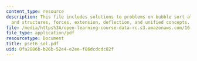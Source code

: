 ```yaml
---
content_type: resource
description: This file includes solutions to problems on bubble sort algorithm, materials
  and structures, forces, extension, deflection, and unified concepts.
file: /media/https%3A/open-learning-course-data-rc.s3.amazonaws.com/16-01-unified-engineering-i-ii-iii-iv-fall-2005-spring-2006/0fa2886bb26b52e4e2eef86dcdcdc82f_pset6_sol.pdf
file_type: application/pdf
resourcetype: Document
title: pset6_sol.pdf
uid: 0fa2886b-b26b-52e4-e2ee-f86dcdcdc82f
---
```

